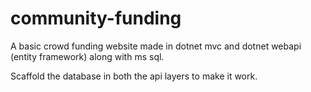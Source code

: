 # community-funding

A basic crowd funding website made in dotnet mvc and dotnet webapi (entity framework) along with ms sql.

Scaffold the database in both the api layers to make it work.
